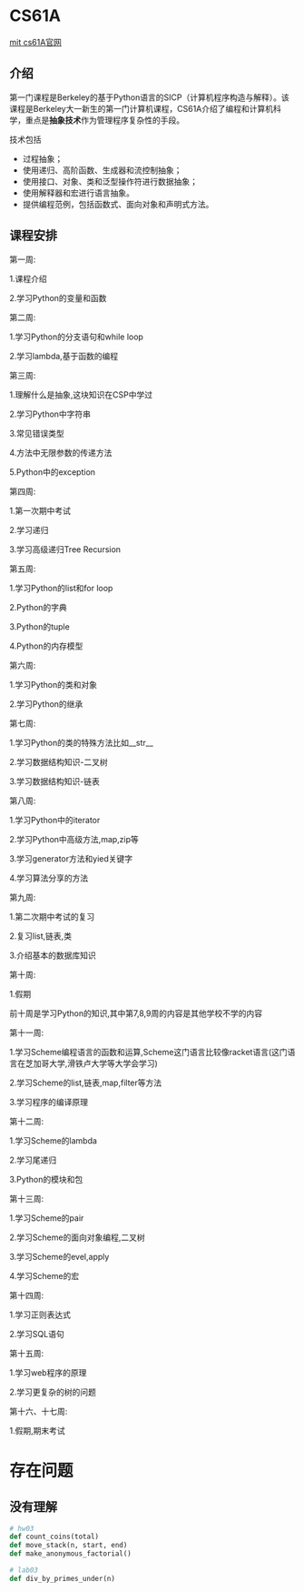 # CS61A
[mit cs61A官网](https://inst.eecs.berkeley.edu/~cs61a/sp21/)

## 介绍

第一门课程是Berkeley的基于Python语言的SICP（计算机程序构造与解释）。该课程是Berkeley大一新生的第一门计算机课程，CS61A介绍了编程和计算机科学，重点是**抽象技术**作为管理程序复杂性的手段。

技术包括

-   过程抽象；
-   使用递归、高阶函数、生成器和流控制抽象；
-   使用接口、对象、类和泛型操作符进行数据抽象；
-   使用解释器和宏进行语言抽象。
-   提供编程范例，包括函数式、面向对象和声明式方法。

## 课程安排
第一周:

  1.课程介绍

  2.学习Python的变量和函数

第二周:

  1.学习Python的分支语句和while loop

  2.学习lambda,基于函数的编程

第三周:

  1.理解什么是抽象,这块知识在CSP中学过

  2.学习Python中字符串

  3.常见错误类型

  4.方法中无限参数的传递方法

  5.Python中的exception

第四周:

  1.第一次期中考试

  2.学习递归

  3.学习高级递归Tree Recursion

第五周:

  1.学习Python的list和for loop

  2.Python的字典

  3.Python的tuple

  4.Python的内存模型

第六周:

  1.学习Python的类和对象

  2.学习Python的继承

第七周:

  1.学习Python的类的特殊方法比如__str__

  2.学习数据结构知识-二叉树

  3.学习数据结构知识-链表

第八周:

  1.学习Python中的iterator

  2.学习Python中高级方法,map,zip等

  3.学习generator方法和yied关键字

  4.学习算法分享的方法

第九周:

  1.第二次期中考试的复习

  2.复习list,链表,类

  3.介绍基本的数据库知识

第十周:

  1.假期

  前十周是学习Python的知识,其中第7,8,9周的内容是其他学校不学的内容

第十一周:

  1.学习Scheme编程语言的函数和运算,Scheme这门语言比较像racket语言(这门语言在芝加哥大学,滑铁卢大学等大学会学习)

  2.学习Scheme的list,链表,map,filter等方法

  3.学习程序的编译原理

第十二周:

  1.学习Scheme的lambda

  2.学习尾递归

  3.Python的模块和包

第十三周:

  1.学习Scheme的pair

  2.学习Scheme的面向对象编程,二叉树

  3.学习Scheme的evel,apply

  4.学习Scheme的宏

第十四周:

  1.学习正则表达式

  2.学习SQL语句

第十五周:

  1.学习web程序的原理

  2.学习更复杂的树的问题

第十六、十七周:

  1.假期,期末考试

# 存在问题

## 没有理解

```python
# hw03
def count_coins(total)
def move_stack(n, start, end)
def make_anonymous_factorial()
```

```python
# lab03
def div_by_primes_under(n)
```



